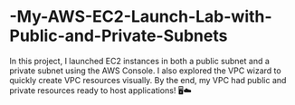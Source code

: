 # -My-AWS-EC2-Launch-Lab-with-Public-and-Private-Subnets
In this project, I launched EC2 instances in both a public subnet and a private subnet using the AWS Console. I also explored the VPC wizard to quickly create VPC resources visually. By the end, my VPC had public and private resources ready to host applications! 🖥️☁️
